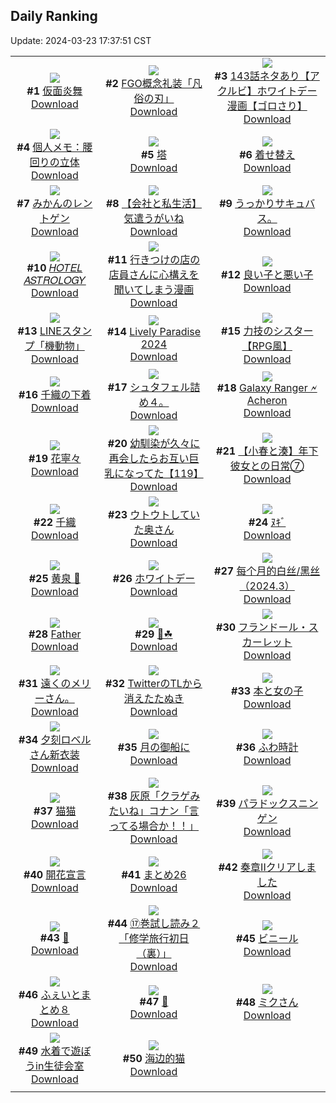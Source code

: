 ## Daily Ranking
Update: 2024-03-23 17:37:51 CST

|      |      |      |
| :----: | :----: | :----: |
| ![](https://i.pixiv.re/c/240x480/img-master/img/2024/03/21/00/00/43/117103109_p0_master1200.jpg)<br>**#1** [仮面炎舞](https://www.pixiv.net/artworks/117103109)<br>[Download](https://i.pixiv.re/img-original/img/2024/03/21/00/00/43/117103109_p0.jpg) | ![](https://i.pixiv.re/c/240x480/img-master/img/2024/03/21/00/01/01/117103150_p0_master1200.jpg)<br>**#2** [FGO概念礼装「凡俗の刃」](https://www.pixiv.net/artworks/117103150)<br>[Download](https://i.pixiv.re/img-original/img/2024/03/21/00/01/01/117103150_p0.png) | ![](https://i.pixiv.re/c/240x480/img-master/img/2024/03/21/18/02/26/117119378_p0_master1200.jpg)<br>**#3** [143話ネタあり【アクルビ】ホワイトデー漫画【ゴロさり】](https://www.pixiv.net/artworks/117119378)<br>[Download](https://i.pixiv.re/img-original/img/2024/03/21/18/02/26/117119378_p0.jpg) |
| ![](https://i.pixiv.re/c/240x480/img-master/img/2024/03/21/06/00/07/117109246_p0_master1200.jpg)<br>**#4** [個人メモ：腰回りの立体](https://www.pixiv.net/artworks/117109246)<br>[Download](https://i.pixiv.re/img-original/img/2024/03/21/06/00/07/117109246_p0.jpg) | ![](https://i.pixiv.re/c/240x480/img-master/img/2024/03/22/07/30/03/117137029_p0_master1200.jpg)<br>**#5** [塔](https://www.pixiv.net/artworks/117137029)<br>[Download](https://i.pixiv.re/img-original/img/2024/03/22/07/30/03/117137029_p0.jpg) | ![](https://i.pixiv.re/c/240x480/img-master/img/2024/03/21/00/00/29/117103073_p0_master1200.jpg)<br>**#6** [着せ替え](https://www.pixiv.net/artworks/117103073)<br>[Download](https://i.pixiv.re/img-original/img/2024/03/21/00/00/29/117103073_p0.jpg) |
| ![](https://i.pixiv.re/c/240x480/img-master/img/2024/03/22/22/13/07/117154146_p0_master1200.jpg)<br>**#7** [みかんのレントゲン](https://www.pixiv.net/artworks/117154146)<br>[Download](https://i.pixiv.re/img-original/img/2024/03/22/22/13/07/117154146_p0.jpg) | ![](https://i.pixiv.re/c/240x480/img-master/img/2024/03/22/12/00/11/117140584_p0_master1200.jpg)<br>**#8** [【会社と私生活】気遣うがいね](https://www.pixiv.net/artworks/117140584)<br>[Download](https://i.pixiv.re/img-original/img/2024/03/22/12/00/11/117140584_p0.jpg) | ![](https://i.pixiv.re/c/240x480/img-master/img/2024/03/21/01/20/06/117105747_p0_master1200.jpg)<br>**#9** [うっかりサキュバス。](https://www.pixiv.net/artworks/117105747)<br>[Download](https://i.pixiv.re/img-original/img/2024/03/21/01/20/06/117105747_p0.jpg) |
| ![](https://i.pixiv.re/c/240x480/img-master/img/2024/03/21/00/02/04/117103261_p0_master1200.jpg)<br>**#10** [𝐻𝑂𝑇𝐸𝐿 𝐴𝑆𝑇𝑅𝑂𝐿𝑂𝐺𝑌](https://www.pixiv.net/artworks/117103261)<br>[Download](https://i.pixiv.re/img-original/img/2024/03/21/00/02/04/117103261_p0.jpg) | ![](https://i.pixiv.re/c/240x480/img-master/img/2024/03/21/00/25/15/117104212_p0_master1200.jpg)<br>**#11** [行きつけの店の店員さんに心構えを聞いてしまう漫画](https://www.pixiv.net/artworks/117104212)<br>[Download](https://i.pixiv.re/img-original/img/2024/03/21/00/25/15/117104212_p0.jpg) | ![](https://i.pixiv.re/c/240x480/img-master/img/2024/03/22/20/24/02/117150661_p0_master1200.jpg)<br>**#12** [良い子と悪い子](https://www.pixiv.net/artworks/117150661)<br>[Download](https://i.pixiv.re/img-original/img/2024/03/22/20/24/02/117150661_p0.png) |
| ![](https://i.pixiv.re/c/240x480/img-master/img/2024/03/22/00/00/44/117130179_p0_master1200.jpg)<br>**#13** [LINEスタンプ「機動物」](https://www.pixiv.net/artworks/117130179)<br>[Download](https://i.pixiv.re/img-original/img/2024/03/22/00/00/44/117130179_p0.png) | ![](https://i.pixiv.re/c/240x480/img-master/img/2024/03/22/21/30/15/117152650_p0_master1200.jpg)<br>**#14** [Lively Paradise 2024](https://www.pixiv.net/artworks/117152650)<br>[Download](https://i.pixiv.re/img-original/img/2024/03/22/21/30/15/117152650_p0.jpg) | ![](https://i.pixiv.re/c/240x480/img-master/img/2024/03/22/19/25/36/117148968_p0_master1200.jpg)<br>**#15** [力技のシスター【RPG風】](https://www.pixiv.net/artworks/117148968)<br>[Download](https://i.pixiv.re/img-original/img/2024/03/22/19/25/36/117148968_p0.jpg) |
| ![](https://i.pixiv.re/c/240x480/img-master/img/2024/03/21/18/15/12/117119942_p0_master1200.jpg)<br>**#16** [千織の下着](https://www.pixiv.net/artworks/117119942)<br>[Download](https://i.pixiv.re/img-original/img/2024/03/21/18/15/12/117119942_p0.png) | ![](https://i.pixiv.re/c/240x480/img-master/img/2024/03/21/09/35/19/117111828_p0_master1200.jpg)<br>**#17** [シュタフェル詰め４。](https://www.pixiv.net/artworks/117111828)<br>[Download](https://i.pixiv.re/img-original/img/2024/03/21/09/35/19/117111828_p0.jpg) | ![](https://i.pixiv.re/c/240x480/img-master/img/2024/03/22/12/44/18/117141352_p0_master1200.jpg)<br>**#18** [Galaxy Ranger 🗲 Acheron](https://www.pixiv.net/artworks/117141352)<br>[Download](https://i.pixiv.re/img-original/img/2024/03/22/12/44/18/117141352_p0.jpg) |
| ![](https://i.pixiv.re/c/240x480/img-master/img/2024/03/21/01/33/58/117104749_p0_master1200.jpg)<br>**#19** [花寧々](https://www.pixiv.net/artworks/117104749)<br>[Download](https://i.pixiv.re/img-original/img/2024/03/21/01/33/58/117104749_p0.jpg) | ![](https://i.pixiv.re/c/240x480/img-master/img/2024/03/22/00/01/30/117130280_p0_master1200.jpg)<br>**#20** [幼馴染が久々に再会したらお互い巨乳になってた【119】](https://www.pixiv.net/artworks/117130280)<br>[Download](https://i.pixiv.re/img-original/img/2024/03/22/00/01/30/117130280_p0.jpg) | ![](https://i.pixiv.re/c/240x480/img-master/img/2024/03/21/12/00/16/117113689_p0_master1200.jpg)<br>**#21** [【小春と湊】年下彼女との日常⑦](https://www.pixiv.net/artworks/117113689)<br>[Download](https://i.pixiv.re/img-original/img/2024/03/21/12/00/16/117113689_p0.png) |
| ![](https://i.pixiv.re/c/240x480/img-master/img/2024/03/22/19/50/52/117149626_p0_master1200.jpg)<br>**#22** [千織](https://www.pixiv.net/artworks/117149626)<br>[Download](https://i.pixiv.re/img-original/img/2024/03/22/19/50/52/117149626_p0.jpg) | ![](https://i.pixiv.re/c/240x480/img-master/img/2024/03/21/00/01/50/117103243_p0_master1200.jpg)<br>**#23** [ウトウトしていた奥さん](https://www.pixiv.net/artworks/117103243)<br>[Download](https://i.pixiv.re/img-original/img/2024/03/21/00/01/50/117103243_p0.jpg) | ![](https://i.pixiv.re/c/240x480/img-master/img/2024/03/22/09/13/09/117138252_p0_master1200.jpg)<br>**#24** [ﾇｷﾞ](https://www.pixiv.net/artworks/117138252)<br>[Download](https://i.pixiv.re/img-original/img/2024/03/22/09/13/09/117138252_p0.png) |
| ![](https://i.pixiv.re/c/240x480/img-master/img/2024/03/21/22/44/46/117127618_p0_master1200.jpg)<br>**#25** [黄泉 🌹](https://www.pixiv.net/artworks/117127618)<br>[Download](https://i.pixiv.re/img-original/img/2024/03/21/22/44/46/117127618_p0.jpg) | ![](https://i.pixiv.re/c/240x480/img-master/img/2024/03/22/00/00/46/117130188_p0_master1200.jpg)<br>**#26** [ホワイトデー](https://www.pixiv.net/artworks/117130188)<br>[Download](https://i.pixiv.re/img-original/img/2024/03/22/00/00/46/117130188_p0.jpg) | ![](https://i.pixiv.re/c/240x480/img-master/img/2024/03/21/18/36/19/117118563_p0_master1200.jpg)<br>**#27** [每个月的白丝/黑丝（2024.3）](https://www.pixiv.net/artworks/117118563)<br>[Download](https://i.pixiv.re/img-original/img/2024/03/21/18/36/19/117118563_p0.jpg) |
| ![](https://i.pixiv.re/c/240x480/img-master/img/2024/03/21/10/05/32/117112173_p0_master1200.jpg)<br>**#28** [Father](https://www.pixiv.net/artworks/117112173)<br>[Download](https://i.pixiv.re/img-original/img/2024/03/21/10/05/32/117112173_p0.jpg) | ![](https://i.pixiv.re/c/240x480/img-master/img/2024/03/21/07/27/59/117110274_p0_master1200.jpg)<br>**#29** [🌷☘](https://www.pixiv.net/artworks/117110274)<br>[Download](https://i.pixiv.re/img-original/img/2024/03/21/07/27/59/117110274_p0.png) | ![](https://i.pixiv.re/c/240x480/img-master/img/2024/03/21/07/46/15/117110499_p0_master1200.jpg)<br>**#30** [フランドール・スカーレット](https://www.pixiv.net/artworks/117110499)<br>[Download](https://i.pixiv.re/img-original/img/2024/03/21/07/46/15/117110499_p0.png) |
| ![](https://i.pixiv.re/c/240x480/img-master/img/2024/03/22/21/37/42/117152893_p0_master1200.jpg)<br>**#31** [遠くのメリーさん。](https://www.pixiv.net/artworks/117152893)<br>[Download](https://i.pixiv.re/img-original/img/2024/03/22/21/37/42/117152893_p0.jpg) | ![](https://i.pixiv.re/c/240x480/img-master/img/2024/03/22/12/11/16/117140823_p0_master1200.jpg)<br>**#32** [TwitterのTLから消えたたぬき](https://www.pixiv.net/artworks/117140823)<br>[Download](https://i.pixiv.re/img-original/img/2024/03/22/12/11/16/117140823_p0.jpg) | ![](https://i.pixiv.re/c/240x480/img-master/img/2024/03/21/00/00/51/117103126_p0_master1200.jpg)<br>**#33** [本と女の子](https://www.pixiv.net/artworks/117103126)<br>[Download](https://i.pixiv.re/img-original/img/2024/03/21/00/00/51/117103126_p0.png) |
| ![](https://i.pixiv.re/c/240x480/img-master/img/2024/03/21/07/58/36/117110630_p0_master1200.jpg)<br>**#34** [夕刻ロベルさん新衣装](https://www.pixiv.net/artworks/117110630)<br>[Download](https://i.pixiv.re/img-original/img/2024/03/21/07/58/36/117110630_p0.jpg) | ![](https://i.pixiv.re/c/240x480/img-master/img/2024/03/21/00/00/10/117103007_p0_master1200.jpg)<br>**#35** [月の御船に](https://www.pixiv.net/artworks/117103007)<br>[Download](https://i.pixiv.re/img-original/img/2024/03/21/00/00/10/117103007_p0.png) | ![](https://i.pixiv.re/c/240x480/img-master/img/2024/03/22/21/59/17/117153588_p0_master1200.jpg)<br>**#36** [ふわ時計](https://www.pixiv.net/artworks/117153588)<br>[Download](https://i.pixiv.re/img-original/img/2024/03/22/21/59/17/117153588_p0.jpg) |
| ![](https://i.pixiv.re/c/240x480/img-master/img/2024/03/21/15/24/32/117116790_p0_master1200.jpg)<br>**#37** [猫猫](https://www.pixiv.net/artworks/117116790)<br>[Download](https://i.pixiv.re/img-original/img/2024/03/21/15/24/32/117116790_p0.jpg) | ![](https://i.pixiv.re/c/240x480/img-master/img/2024/03/21/12/00/16/117113691_p0_master1200.jpg)<br>**#38** [灰原「クラゲみたいね」コナン「言ってる場合か！！」](https://www.pixiv.net/artworks/117113691)<br>[Download](https://i.pixiv.re/img-original/img/2024/03/21/12/00/16/117113691_p0.jpg) | ![](https://i.pixiv.re/c/240x480/img-master/img/2024/03/21/01/14/47/117105619_p0_master1200.jpg)<br>**#39** [パラドックスニンゲン](https://www.pixiv.net/artworks/117105619)<br>[Download](https://i.pixiv.re/img-original/img/2024/03/21/01/14/47/117105619_p0.png) |
| ![](https://i.pixiv.re/c/240x480/img-master/img/2024/03/22/00/02/53/117130371_p0_master1200.jpg)<br>**#40** [開花宣言](https://www.pixiv.net/artworks/117130371)<br>[Download](https://i.pixiv.re/img-original/img/2024/03/22/00/02/53/117130371_p0.jpg) | ![](https://i.pixiv.re/c/240x480/img-master/img/2024/03/21/23/54/00/117129837_p0_master1200.jpg)<br>**#41** [まとめ26](https://www.pixiv.net/artworks/117129837)<br>[Download](https://i.pixiv.re/img-original/img/2024/03/21/23/54/00/117129837_p0.jpg) | ![](https://i.pixiv.re/c/240x480/img-master/img/2024/03/22/00/00/19/117130091_p0_master1200.jpg)<br>**#42** [奏章IIクリアしました](https://www.pixiv.net/artworks/117130091)<br>[Download](https://i.pixiv.re/img-original/img/2024/03/22/00/00/19/117130091_p0.jpg) |
| ![](https://i.pixiv.re/c/240x480/img-master/img/2024/03/21/00/06/00/117103529_p0_master1200.jpg)<br>**#43** [🎈](https://www.pixiv.net/artworks/117103529)<br>[Download](https://i.pixiv.re/img-original/img/2024/03/21/00/06/00/117103529_p0.png) | ![](https://i.pixiv.re/c/240x480/img-master/img/2024/03/21/19/06/38/117120734_p0_master1200.jpg)<br>**#44** [⑰巻試し読み２「修学旅行初日（裏）」](https://www.pixiv.net/artworks/117120734)<br>[Download](https://i.pixiv.re/img-original/img/2024/03/21/19/06/38/117120734_p0.jpg) | ![](https://i.pixiv.re/c/240x480/img-master/img/2024/03/22/20/30/06/117150843_p0_master1200.jpg)<br>**#45** [ビニール](https://www.pixiv.net/artworks/117150843)<br>[Download](https://i.pixiv.re/img-original/img/2024/03/22/20/30/06/117150843_p0.jpg) |
| ![](https://i.pixiv.re/c/240x480/img-master/img/2024/03/22/16/30/13/117144948_p0_master1200.jpg)<br>**#46** [ふぇいとまとめ８](https://www.pixiv.net/artworks/117144948)<br>[Download](https://i.pixiv.re/img-original/img/2024/03/22/16/30/13/117144948_p0.jpg) | ![](https://i.pixiv.re/c/240x480/img-master/img/2024/03/21/01/04/42/117105365_p0_master1200.jpg)<br>**#47** [🍮](https://www.pixiv.net/artworks/117105365)<br>[Download](https://i.pixiv.re/img-original/img/2024/03/21/01/04/42/117105365_p0.png) | ![](https://i.pixiv.re/c/240x480/img-master/img/2024/03/22/00/00/45/117130181_p0_master1200.jpg)<br>**#48** [ミクさん](https://www.pixiv.net/artworks/117130181)<br>[Download](https://i.pixiv.re/img-original/img/2024/03/22/00/00/45/117130181_p0.png) |
| ![](https://i.pixiv.re/c/240x480/img-master/img/2024/03/22/19/00/24/117148381_p0_master1200.jpg)<br>**#49** [水着で遊ぼうin生徒会室](https://www.pixiv.net/artworks/117148381)<br>[Download](https://i.pixiv.re/img-original/img/2024/03/22/19/00/24/117148381_p0.jpg) | ![](https://i.pixiv.re/c/240x480/img-master/img/2024/03/22/17/08/01/117145689_p0_master1200.jpg)<br>**#50** [海边的猫](https://www.pixiv.net/artworks/117145689)<br>[Download](https://i.pixiv.re/img-original/img/2024/03/22/17/08/01/117145689_p0.jpg) |
|      |
